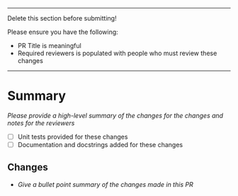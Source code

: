 --------
Delete this section before submitting!
 
Please ensure you have the following:
 
- PR Title is meaningful
- Required reviewers is populated with people who must review these changes
--------
# Summary
 
_Please provide a high-level summary of the changes for the changes and notes for the reviewers_
 
- [ ] Unit tests provided for these changes
- [ ] Documentation and docstrings added for these changes

## Changes 

* _Give a bullet point summary of the changes made in this PR_
